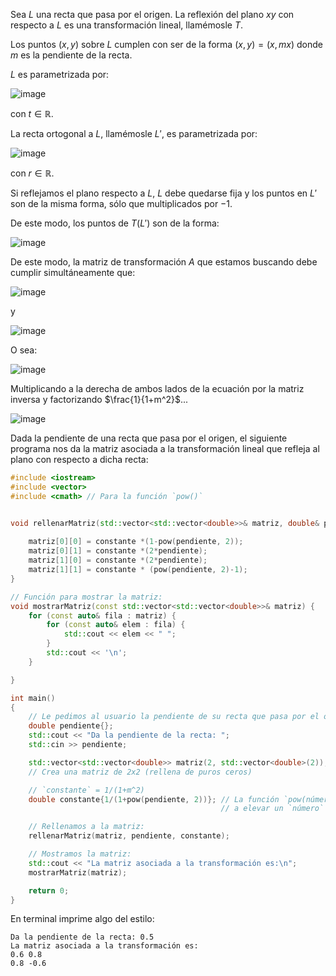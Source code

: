 Sea $L$ una recta que pasa por el origen. La reflexión del plano $xy$ con respecto a $L$ es una transformación lineal, llamémosle $T$.

Los puntos $(x,y)$ sobre $L$ cumplen con ser de la forma $(x,y)=(x,mx)$ donde $m$ es la pendiente de la recta.

$L$ es parametrizada por:

![image](https://github.com/user-attachments/assets/89a86474-b793-4367-a695-8d8e31515bdf)

con $t \in \mathbb{R}$. 

La recta ortogonal a $L$, llamémosle $L'$, es parametrizada por:

![image](https://github.com/user-attachments/assets/c428e7aa-3ef3-4781-b023-73bce80cdc5f)

con $r \in \mathbb{R}$.

Si reflejamos el plano respecto a $L$, $L$ debe quedarse fija y los puntos en $L'$ son de la misma forma, sólo que multiplicados por $-1$.

De este modo, los puntos de $T(L')$ son de la forma:

![image](https://github.com/user-attachments/assets/a10ceb6c-82ca-434e-9424-0f84a3d447aa)

De este modo, la matriz de transformación $A$ que estamos buscando debe cumplir simultáneamente que:

![image](https://github.com/user-attachments/assets/4c33bc09-9b22-4f7a-8104-dc35c2e39a4c)

y

![image](https://github.com/user-attachments/assets/d1332ca8-9cda-4699-b670-6d35d87b1883)

O sea:

![image](https://github.com/user-attachments/assets/7325b5ad-5ef0-44ce-848b-149656f0d465)


Multiplicando a la derecha de ambos lados de la ecuación por la matriz inversa y factorizando $\frac{1}{1+m^2}$...

![image](https://github.com/user-attachments/assets/aa06688c-1fa7-49c5-98a3-f1024e057cd4)

Dada la pendiente de una recta que pasa por el origen, el siguiente programa nos da la matriz asociada a la transformación lineal que refleja al plano con respecto a dicha recta:
```c++
#include <iostream>
#include <vector>
#include <cmath> // Para la función `pow()`


void rellenarMatriz(std::vector<std::vector<double>>& matriz, double& pendiente, double& constante){
    
    matriz[0][0] = constante *(1-pow(pendiente, 2));
    matriz[0][1] = constante *(2*pendiente);
    matriz[1][0] = constante *(2*pendiente);
    matriz[1][1] = constante * (pow(pendiente, 2)-1);
}

// Función para mostrar la matriz:
void mostrarMatriz(const std::vector<std::vector<double>>& matriz) {
    for (const auto& fila : matriz) {
        for (const auto& elem : fila) {
            std::cout << elem << " ";
        }
        std::cout << '\n';
    }

}

int main()
{
    // Le pedimos al usuario la pendiente de su recta que pasa por el origen:
    double pendiente{};
    std::cout << "Da la pendiente de la recta: ";
    std::cin >> pendiente;

    std::vector<std::vector<double>> matriz(2, std::vector<double>(2)); 
    // Crea una matriz de 2x2 (rellena de puros ceros)

    // `constante` = 1/(1+m^2)
    double constante{1/(1+pow(pendiente, 2))}; // La función `pow(número, potencia)` nos ayuda
                                               // a elevar un `número` a una `potencia`.

    // Rellenamos a la matriz:
    rellenarMatriz(matriz, pendiente, constante);

    // Mostramos la matriz:
    std::cout << "La matriz asociada a la transformación es:\n";
    mostrarMatriz(matriz);    

    return 0;
}
```
En terminal imprime algo del estilo:
```
Da la pendiente de la recta: 0.5
La matriz asociada a la transformación es:
0.6 0.8
0.8 -0.6
```
